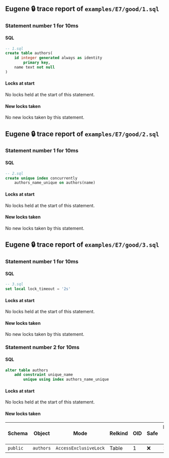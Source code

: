 ## Eugene 🔒 trace report of `examples/E7/good/1.sql`



### Statement number 1 for 10ms

#### SQL

```sql
-- 1.sql
create table authors(
    id integer generated always as identity
        primary key,
    name text not null
)
```

#### Locks at start

No locks held at the start of this statement.

#### New locks taken

No new locks taken by this statement.



## Eugene 🔒 trace report of `examples/E7/good/2.sql`



### Statement number 1 for 10ms

#### SQL

```sql
-- 2.sql
create unique index concurrently
    authors_name_unique on authors(name)
```

#### Locks at start

No locks held at the start of this statement.

#### New locks taken

No new locks taken by this statement.



## Eugene 🔒 trace report of `examples/E7/good/3.sql`



### Statement number 1 for 10ms

#### SQL

```sql
-- 3.sql
set local lock_timeout = '2s'
```

#### Locks at start

No locks held at the start of this statement.

#### New locks taken

No new locks taken by this statement.



### Statement number 2 for 10ms

#### SQL

```sql
alter table authors
    add constraint unique_name
        unique using index authors_name_unique
```

#### Locks at start

No locks held at the start of this statement.

#### New locks taken

| Schema | Object | Mode | Relkind | OID | Safe | Duration held (ms) |
|--------|--------|------|---------|-----|------|--------------------|
| `public` | `authors` | `AccessExclusiveLock` | Table | 1 | ❌ | 10 |



